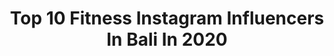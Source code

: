 ---
title: Top 10 Fitness Instagram Influencers In Bali In 2020
description: >-
  Find top fitness Instagram influencers in Bali in 2020. Most popular hashtags: #fitness #balilife #bali #ootd.
platform: Instagram
profiles:
  - username: "jadejoselyn"
    fullname: >-
      Jade | Fitness & Life 📍 Bali
    location: "Indonesia"
    followers: 77504
    engagement: 277
    commentsToLikes: 0.039631
    id: ck5q261l2efwr0i11yqwnwndb
    verified: false
    hashtags: "#alifeworthliving, #smallproblemsbigmoves, #wanderlustswim, #womensbest"
  - username: "antonio_fernandes25"
    fullname: >-
      MODEL 190 cm | BLOGGER
    location: "Indonesia"
    followers: 18369
    engagement: 294
    commentsToLikes: 0.056309
    id: ck5hcmm5ziv0n0i11l0dhvuwp
    verified: false
    hashtags: "#crubok, #gvaduk, #hotels, #mensskincare"
  - username: "andrew_yogi"
    fullname: >-
      Andrew Yogi
    location: "Indonesia"
    followers: 57527
    engagement: 383
    commentsToLikes: 0.013181
    id: ck5cgqzx1pdz10i1161ciiv85
    verified: false
    hashtags: "#lmengainmass, #paanchalibalivilla, #potraitphotography, #weekendgetaway"
  - username: "bellmando"
    fullname: >-
      Anton B. 📍 Bali
    location: "Indonesia"
    followers: 43824
    engagement: 147
    commentsToLikes: 0.008672
    id: ck0vyhd2b405h0i19lwpbqmgq
    verified: false
    hashtags: "#fruits, #stabilizationtraining, #bodyweightworkout, #workoutprogram"
  - username: "jordankensley"
    fullname: >-
      Jordan Kensley
    location: "Indonesia"
    followers: 40464
    engagement: 348
    commentsToLikes: 0.077529
    id: ck5hp2a7qqmr50i11xlfoyyve
    verified: false
    hashtags: "#powerful, #twistedmovement, #abmfamilyunited, #theblacklightsydney"
  - username: "anneklopstra"
    fullname: >-
      Bali | Fashion | Fitness
    location: "Indonesia"
    followers: 28197
    engagement: 632
    commentsToLikes: 0.163838
    id: ck5hr0q0uu26j0i11nl6m75z0
    verified: false
    hashtags: "#nusalembongan, #selfie, #swingswing, #fashionista"
  - username: "zianalfinm"
    fullname: >-
      Zian Alfin Mubarak
    location: "Indonesia"
    followers: 7404
    engagement: 933
    commentsToLikes: 0.013883
    id: ck138f0u5fx5k0i19qfuxxog0
    verified: false
    hashtags: "#weddingsolo, #happy, #health, #mensfashion"
  - username: "hayley_"
    fullname: >-
      Hayley Vincent
    location: "Indonesia"
    followers: 65218
    engagement: 478
    commentsToLikes: 0.023704
    id: ck0u9cbpf9lal0i19fo4d75jo
    verified: false
    hashtags: "#dolomites"
  - username: "lucycates"
    fullname: >-
      Lucy Cates
    location: "Indonesia"
    followers: 51399
    engagement: 162
    commentsToLikes: 0.023528
    id: ck5qaoefahg450i11q82c5yal
    verified: false
    hashtags: "#fashionstyle, #meetthesupremeteam, #ootd, #alivetoday"
  - username: "luka.pasic"
    fullname: >-
      ➡L U K A   P A S I C ®
    location: "Indonesia"
    followers: 8332
    engagement: 789
    commentsToLikes: 0.162894
    id: ck55o5gtq7nw70i11zjgkmz8t
    verified: false
    hashtags: "#sonyalpha, #moscow, #giveaway, #brocontest"
---